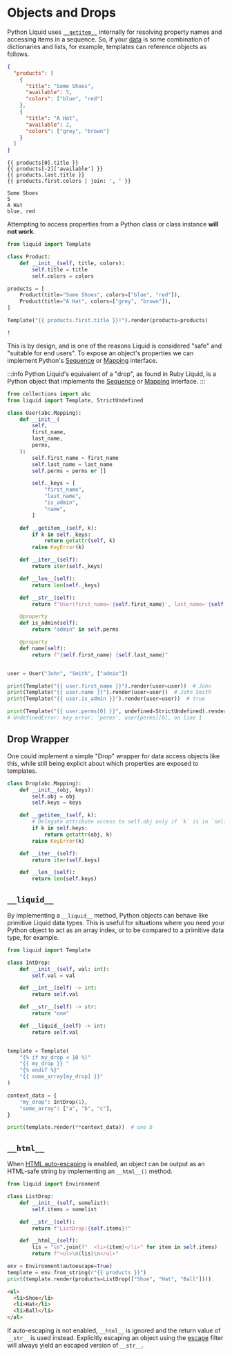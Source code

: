 # Objects and Drops

Python Liquid uses [`__getitem__`](https://docs.python.org/3/reference/datamodel.html#object.__getitem__) internally for resolving property names and accessing items in a sequence. So, if your [data](./render-context.md#render-arguments) is some combination of dictionaries and lists, for example, templates can reference objects as follows.

```json title="data"
{
  "products": [
    {
      "title": "Some Shoes",
      "available": 5,
      "colors": ["blue", "red"]
    },
    {
      "title": "A Hat",
      "available": 2,
      "colors": ["grey", "brown"]
    }
  ]
}
```

```liquid title="template"
{{ products[0].title }}
{{ products[-2]['available'] }}
{{ products.last.title }}
{{ products.first.colors | join: ', ' }}
```

```plain title="output"
Some Shoes
5
A Hat
blue, red
```

Attempting to access properties from a Python class or class instance **will not work**.

```python
from liquid import Template

class Product:
    def __init__(self, title, colors):
        self.title = title
        self.colors = colors

products = [
    Product(title="Some Shoes", colors=["blue", "red"]),
    Product(title="A Hat", colors=["grey", "brown"]),
]

Template("{{ products.first.title }}!").render(products=products)
```

```plain title="output"
!
```

This is by design, and is one of the reasons Liquid is considered "safe" and "suitable for end users". To expose an object's properties we can implement Python's [Sequence](https://docs.python.org/3/library/collections.abc.html#collections.abc.Sequence) or [Mapping](https://docs.python.org/3/library/collections.abc.html#collections.abc.Mapping) interface.

:::info
Python Liquid's equivalent of a "drop", as found in Ruby Liquid, is a Python object that implements the [Sequence](https://docs.python.org/3/library/collections.abc.html#collections.abc.Sequence) or [Mapping](https://docs.python.org/3/library/collections.abc.html#collections.abc.Mapping) interface.
:::

```python
from collections import abc
from liquid import Template, StrictUndefined

class User(abc.Mapping):
    def __init__(
        self,
        first_name,
        last_name,
        perms,
    ):
        self.first_name = first_name
        self.last_name = last_name
        self.perms = perms or []

        self._keys = [
            "first_name",
            "last_name",
            "is_admin",
            "name",
        ]

    def __getitem__(self, k):
        if k in self._keys:
            return getattr(self, k)
        raise KeyError(k)

    def __iter__(self):
        return iter(self._keys)

    def __len__(self):
        return len(self._keys)

    def __str__(self):
        return f"User(first_name='{self.first_name}', last_name='{self.last_name}')"

    @property
    def is_admin(self):
        return "admin" in self.perms

    @property
    def name(self):
        return f"{self.first_name} {self.last_name}"


user = User("John", "Smith", ["admin"])

print(Template("{{ user.first_name }}").render(user=user))  # John
print(Template("{{ user.name }}").render(user=user))  # John Smith
print(Template("{{ user.is_admin }}").render(user=user))  # true

print(Template("{{ user.perms[0] }}", undefined=StrictUndefined).render(user=user))
# UndefinedError: key error: 'perms', user[perms][0], on line 1
```

## Drop Wrapper

One could implement a simple "Drop" wrapper for data access objects like this, while still being explicit about which properties are exposed to templates.

```python
class Drop(abc.Mapping):
    def __init__(obj, keys):
        self.obj = obj
        self.keys = keys

    def __getitem__(self, k):
        # Delegate attribute access to self.obj only if `k` is in `self.keys`.
        if k in self.keys:
            return getattr(obj, k)
        raise KeyError(k)

    def __iter__(self):
        return iter(self.keys)

    def __len__(self):
        return len(self.keys)
```

## `__liquid__`

By implementing a `__liquid__` method, Python objects can behave like primitive Liquid data types. This is useful for situations where you need your Python object to act as an array index, or to be compared to a primitive data type, for example.

```python
from liquid import Template

class IntDrop:
    def __init__(self, val: int):
        self.val = val

    def __int__(self) -> int:
        return self.val

    def __str__(self) -> str:
        return "one"

    def __liquid__(self) -> int:
        return self.val


template = Template(
    "{% if my_drop < 10 %}"
    "{{ my_drop }} "
    "{% endif %}"
    "{{ some_array[my_drop] }}"
)

context_data = {
    "my_drop": IntDrop(1),
    "some_array": ["a", "b", "c"],
}

print(template.render(**context_data))  # one b
```

## `__html__`

When [HTML auto-escaping](./auto-escape.md) is enabled, an object can be output as an HTML-safe string by implementing an `__html__()` method.

```python
from liquid import Environment

class ListDrop:
    def __init__(self, somelist):
        self.items = somelist

    def __str__(self):
        return f"ListDrop({self.items})"

    def __html__(self):
        lis = "\n".join(f"  <li>{item}</li>" for item in self.items)
        return f"<ul>\n{lis}\n</ul>"

env = Environment(autoescape=True)
template = env.from_string(r"{{ products }}")
print(template.render(products=ListDrop(["Shoe", "Hat", "Ball"])))
```

```html title="output"
<ul>
  <li>Shoe</li>
  <li>Hat</li>
  <li>Ball</li>
</ul>
```

If auto-escaping is not enabled, `__html__` is ignored and the return value of `__str__` is used instead. Explicitly escaping an object using the [escape](../language/filters#escape) filter will always yield an escaped version of `__str__`.
